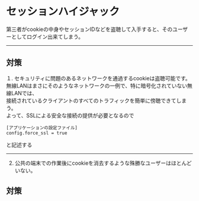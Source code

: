 # セッションハイジャック
第三者がcookieの中身やセッションIDなどを盗聴して入手すると、そのユーザーとしてログイン出来てしまう。

***

## 対策
１. セキュリティに問題のあるネットワークを通過するcookieは盗聴可能です。   
無線LANはまさにそのようなネットワークの一例で、特に暗号化されていない無線LANでは、    
接続されているクライアントのすべてのトラフィックを簡単に傍聴できてしまう。   
よって、SSLによる安全な接続の提供が必要となるので
~~~
[アプリケーションの設定ファイル]
config.force_ssl = true
~~~
と記述する
***

2. 公共の端末での作業後にcookieを消去するような殊勝なユーザーはほとんどいない。
## 対策
